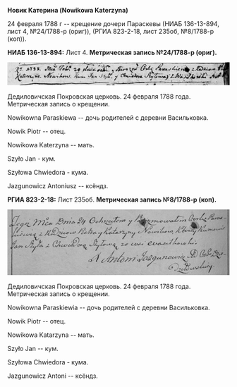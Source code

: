 **Новик Катерина (Nowikowa Katerzyna)**

24 февраля 1788 г -- крещение дочери Параскевы (НИАБ 136-13-894, лист 4,
№24/1788-р (ориг)), (РГИА 823-2-18, лист 235об, №8/1788-р (коп)).

**НИАБ 136-13-894:** Лист 4. **Метрическая запись №24/1788-р (ориг).**

![](./media/7f277f28ae7e0bf860e2d0453963624a6c63d670.png)

Дедиловичская Покровская церковь. 24 февраля 1788 года. Метрическая
запись о крещении.

Nowikowna Paraskiewa -- дочь родителей с деревни Васильковка.

Nowik Piotr -- отец.

Nowikowa Katerzyna -- мать.

Szyło Jan - кум.

Szyłowa Chwiedora - кума.

Jazgunowicz Antoniusz -- ксёндз.

**РГИА 823-2-18:** Лист 235об. **Метрическая запись №8/1788-р (коп).**

![](./media/27211283602d5da8324479c52f2351ab390b3c98.png)

Дедиловичская Покровская церковь. 24 февраля 1788 года. Метрическая
запись о крещении.

Nowikowna Paraskiewia -- дочь родителей с деревни Васильковка.

Nowik Piotr -- отец.

Nowikowa Katarzyna -- мать.

Szyło Jan -- кум.

Szyłowa Chwiedora - кума.

Jazgunowicz Antoni -- ксёндз.
